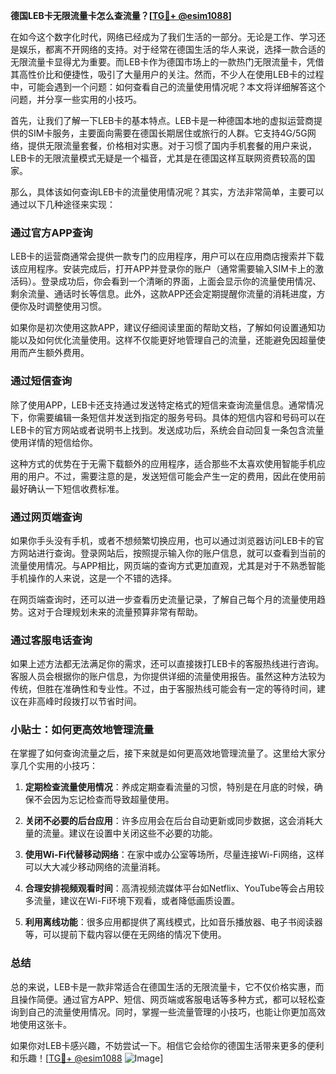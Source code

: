 **德国LEB卡无限流量卡怎么查流量？[[TG💪+ @esim1088](https://t.me/s/esim1088)]**

在如今这个数字化时代，网络已经成为了我们生活的一部分。无论是工作、学习还是娱乐，都离不开网络的支持。对于经常在德国生活的华人来说，选择一款合适的无限流量卡显得尤为重要。而LEB卡作为德国市场上的一款热门无限流量卡，凭借其高性价比和便捷性，吸引了大量用户的关注。然而，不少人在使用LEB卡的过程中，可能会遇到一个问题：如何查看自己的流量使用情况呢？本文将详细解答这个问题，并分享一些实用的小技巧。

首先，让我们了解一下LEB卡的基本特点。LEB卡是一种德国本地的虚拟运营商提供的SIM卡服务，主要面向需要在德国长期居住或旅行的人群。它支持4G/5G网络，提供无限流量套餐，价格相对实惠。对于习惯了国内手机套餐的用户来说，LEB卡的无限流量模式无疑是一个福音，尤其是在德国这样互联网资费较高的国家。

那么，具体该如何查询LEB卡的流量使用情况呢？其实，方法非常简单，主要可以通过以下几种途径来实现：

### **通过官方APP查询**
LEB卡的运营商通常会提供一款专门的应用程序，用户可以在应用商店搜索并下载该应用程序。安装完成后，打开APP并登录你的账户（通常需要输入SIM卡上的激活码）。登录成功后，你会看到一个清晰的界面，上面会显示你的流量使用情况、剩余流量、通话时长等信息。此外，这款APP还会定期提醒你流量的消耗进度，方便你及时调整使用习惯。

如果你是初次使用这款APP，建议仔细阅读里面的帮助文档，了解如何设置通知功能以及如何优化流量使用。这样不仅能更好地管理自己的流量，还能避免因超量使用而产生额外费用。

### **通过短信查询**
除了使用APP，LEB卡还支持通过发送特定格式的短信来查询流量信息。通常情况下，你需要编辑一条短信并发送到指定的服务号码。具体的短信内容和号码可以在LEB卡的官方网站或者说明书上找到。发送成功后，系统会自动回复一条包含流量使用详情的短信给你。

这种方式的优势在于无需下载额外的应用程序，适合那些不太喜欢使用智能手机应用的用户。不过，需要注意的是，发送短信可能会产生一定的费用，因此在使用前最好确认一下短信收费标准。

### **通过网页端查询**
如果你手头没有手机，或者不想频繁切换应用，也可以通过浏览器访问LEB卡的官方网站进行查询。登录网站后，按照提示输入你的账户信息，就可以查看到当前的流量使用情况。与APP相比，网页端的查询方式更加直观，尤其是对于不熟悉智能手机操作的人来说，这是一个不错的选择。

在网页端查询时，还可以进一步查看历史流量记录，了解自己每个月的流量使用趋势。这对于合理规划未来的流量预算非常有帮助。

### **通过客服电话查询**
如果上述方法都无法满足你的需求，还可以直接拨打LEB卡的客服热线进行咨询。客服人员会根据你的账户信息，为你提供详细的流量使用报告。虽然这种方法较为传统，但胜在准确性和专业性。不过，由于客服热线可能会有一定的等待时间，建议在非高峰时段拨打以节省时间。

### **小贴士：如何更高效地管理流量**
在掌握了如何查询流量之后，接下来就是如何更高效地管理流量了。这里给大家分享几个实用的小技巧：

1. **定期检查流量使用情况**：养成定期查看流量的习惯，特别是在月底的时候，确保不会因为忘记检查而导致超量使用。
   
2. **关闭不必要的后台应用**：许多应用会在后台自动更新或同步数据，这会消耗大量的流量。建议在设置中关闭这些不必要的功能。

3. **使用Wi-Fi代替移动网络**：在家中或办公室等场所，尽量连接Wi-Fi网络，这样可以大大减少移动网络的流量消耗。

4. **合理安排视频观看时间**：高清视频流媒体平台如Netflix、YouTube等会占用较多流量，建议在Wi-Fi环境下观看，或者降低画质设置。

5. **利用离线功能**：很多应用都提供了离线模式，比如音乐播放器、电子书阅读器等，可以提前下载内容以便在无网络的情况下使用。

### **总结**
总的来说，LEB卡是一款非常适合在德国生活的无限流量卡，它不仅价格实惠，而且操作简便。通过官方APP、短信、网页端或客服电话等多种方式，都可以轻松查询到自己的流量使用情况。同时，掌握一些流量管理的小技巧，也能让你更加高效地使用这张卡。

如果你对LEB卡感兴趣，不妨尝试一下。相信它会给你的德国生活带来更多的便利和乐趣！[[TG💪+ @esim1088](https://t.me/s/esim1088) ![Image](https://i.postimg.cc/4NQfJmqS/Snipaste-2025-05-13-00-14-12.png)]